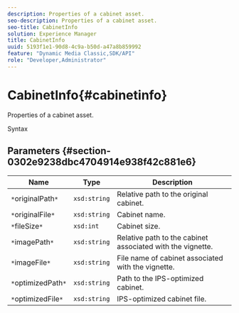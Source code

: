 ```yaml
---
description: Properties of a cabinet asset.
seo-description: Properties of a cabinet asset.
seo-title: CabinetInfo
solution: Experience Manager
title: CabinetInfo
uuid: 5193f1e1-90d8-4c9a-b50d-a47a8b859992
feature: "Dynamic Media Classic,SDK/API"
role: "Developer,Administrator"
---
```


# CabinetInfo{#cabinetinfo}

Properties of a cabinet asset.

 Syntax 

## Parameters {#section-0302e9238dbc4704914e938f42c881e6}

|  Name  | Type  | Description  |
|---|---|---|
|  `*`originalPath`*`  | `xsd:string`  | Relative path to the original cabinet.  |
|  `*`originalFile`*`  | `xsd:string`  | Cabinet name.  |
|  `*`fileSize`*`  | `xsd:int`  | Cabinet size.  |
|  `*`imagePath`*`  | `xsd:string`  | Relative path to the cabinet associated with the vignette.  |
|  `*`imageFile`*`  | `xsd:string`  | File name of cabinet associated with the vignette.  |
|  `*`optimizedPath`*`  | `xsd:string`  | Path to the IPS-optimized cabinet.  |
|  `*`optimizedFile`*`  | `xsd:string`  | IPS-optimized cabinet file.  |


